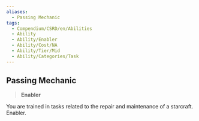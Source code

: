 ```yaml
---
aliases:
  - Passing Mechanic
tags:
  - Compendium/CSRD/en/Abilities
  - Ability
  - Ability/Enabler
  - Ability/Cost/NA
  - Ability/Tier/Mid
  - Ability/Categories/Task
---
```

  
    
## Passing Mechanic    
>**Enabler**  
    
You are trained in tasks related to the repair and maintenance of a starcraft. Enabler.